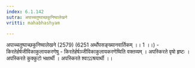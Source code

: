 ```yaml
---
index: 6.1.142
sutra: अपाच्चतुष्पाच्छकुनिष्वालेखने
vritti: mahabhashyam

---
```

 अपाच्चतुष्पाच्छकुनिष्वालेखने (2579) (6251 अर्थोपसङ्ख्यानवार्तिकम् ।। 1 ।।) - किरतेर्हर्षजीविकाकुलायकरणेषु - किरतेर्हर्षञ्जीविकाकुलायकरणेष्विति वक्तव्यम् । अपस्किरते वृषो हृष्टः । अपस्किरते कुक्कुटो भक्षार्थी । अपस्किरते श्वाऽऽश्रयार्थी ।। 